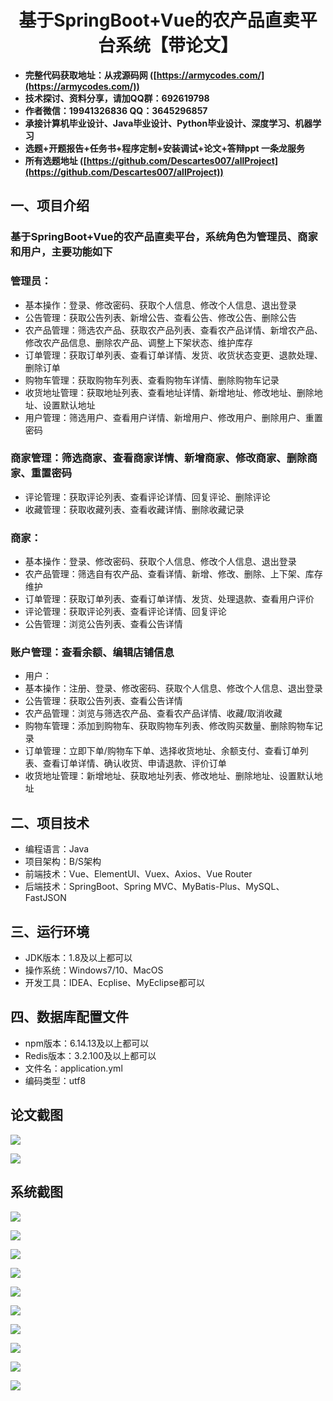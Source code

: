 <h1 align="center">基于SpringBoot+Vue的农产品直卖平台系统【带论文】</h1></p>

- <b>完整代码获取地址：从戎源码网 ([https://armycodes.com/](https://armycodes.com/))</b>
- <b>技术探讨、资料分享，请加QQ群：692619798</b>
- <b>作者微信：19941326836  QQ：3645296857</b>
- <b>承接计算机毕业设计、Java毕业设计、Python毕业设计、深度学习、机器学习</b>
- <b>选题+开题报告+任务书+程序定制+安装调试+论文+答辩ppt 一条龙服务</b>
- <b>所有选题地址 ([https://github.com/Descartes007/allProject](https://github.com/Descartes007/allProject)) </b>

## 一、项目介绍

### 基于SpringBoot+Vue的农产品直卖平台，系统角色为管理员、商家和用户，主要功能如下
### 管理员：
- 基本操作：登录、修改密码、获取个人信息、修改个人信息、退出登录
- 公告管理：获取公告列表、新增公告、查看公告、修改公告、删除公告
- 农产品管理：筛选农产品、获取农产品列表、查看农产品详情、新增农产品、修改农产品信息、删除农产品、调整上下架状态、维护库存
- 订单管理：获取订单列表、查看订单详情、发货、收货状态变更、退款处理、删除订单
- 购物车管理：获取购物车列表、查看购物车详情、删除购物车记录
- 收货地址管理：获取地址列表、查看地址详情、新增地址、修改地址、删除地址、设置默认地址
- 用户管理：筛选用户、查看用户详情、新增用户、修改用户、删除用户、重置密码
### 商家管理：筛选商家、查看商家详情、新增商家、修改商家、删除商家、重置密码
- 评论管理：获取评论列表、查看评论详情、回复评论、删除评论
- 收藏管理：获取收藏列表、查看收藏详情、删除收藏记录
### 商家：
- 基本操作：登录、修改密码、获取个人信息、修改个人信息、退出登录
- 农产品管理：筛选自有农产品、查看详情、新增、修改、删除、上下架、库存维护
- 订单管理：获取订单列表、查看订单详情、发货、处理退款、查看用户评价
- 评论管理：获取评论列表、查看评论详情、回复评论
- 公告管理：浏览公告列表、查看公告详情
### 账户管理：查看余额、编辑店铺信息
- 用户：
- 基本操作：注册、登录、修改密码、获取个人信息、修改个人信息、退出登录
- 公告管理：获取公告列表、查看公告详情
- 农产品管理：浏览与筛选农产品、查看农产品详情、收藏/取消收藏
- 购物车管理：添加到购物车、获取购物车列表、修改购买数量、删除购物车记录
- 订单管理：立即下单/购物车下单、选择收货地址、余额支付、查看订单列表、查看订单详情、确认收货、申请退款、评价订单
- 收货地址管理：新增地址、获取地址列表、修改地址、删除地址、设置默认地址

## 二、项目技术

- 编程语言：Java
- 项目架构：B/S架构
- 前端技术：Vue、ElementUI、Vuex、Axios、Vue Router
- 后端技术：SpringBoot、Spring MVC、MyBatis-Plus、MySQL、FastJSON


## 三、运行环境

- JDK版本：1.8及以上都可以
- 操作系统：Windows7/10、MacOS
- 开发工具：IDEA、Ecplise、MyEclipse都可以

## 四、数据库配置文件

- npm版本：6.14.13及以上都可以
- Redis版本：3.2.100及以上都可以
- 文件名：application.yml
- 编码类型：utf8

## 论文截图

![](screenshot/1.png)

![](screenshot/2.png)

## 系统截图

![](screenshot/3.png)

![](screenshot/4.png)

![](screenshot/5.png)

![](screenshot/6.png)

![](screenshot/7.png)

![](screenshot/8.png)

![](screenshot/9.png)

![](screenshot/10.png)

![](screenshot/11.png)

![](screenshot/12.png)
